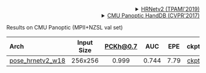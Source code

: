 <!-- [ALGORITHM] -->

<details>
<summary align="right"><a href="https://ieeexplore.ieee.org/abstract/document/9052469/">HRNetv2 (TPAMI'2019)</a></summary>

```bibtex
@article{WangSCJDZLMTWLX19,
  title={Deep High-Resolution Representation Learning for Visual Recognition},
  author={Jingdong Wang and Ke Sun and Tianheng Cheng and
          Borui Jiang and Chaorui Deng and Yang Zhao and Dong Liu and Yadong Mu and
          Mingkui Tan and Xinggang Wang and Wenyu Liu and Bin Xiao},
  journal={TPAMI},
  year={2019}
}
```

</details>

<!-- [DATASET] -->

<details>
<summary align="right"><a href="http://openaccess.thecvf.com/content_cvpr_2017/html/Simon_Hand_Keypoint_Detection_CVPR_2017_paper.html">CMU Panoptic HandDB (CVPR'2017)</a></summary>

```bibtex
@inproceedings{simon2017hand,
  title={Hand keypoint detection in single images using multiview bootstrapping},
  author={Simon, Tomas and Joo, Hanbyul and Matthews, Iain and Sheikh, Yaser},
  booktitle={Proceedings of the IEEE conference on Computer Vision and Pattern Recognition},
  pages={1145--1153},
  year={2017}
}
```

</details>

Results on CMU Panoptic (MPII+NZSL val set)

| Arch                                                       | Input Size | PCKh@0.7 |  AUC  | EPE  |                            ckpt                            |                            log                            |
| :--------------------------------------------------------- | :--------: | :------: | :---: | :--: | :--------------------------------------------------------: | :-------------------------------------------------------: |
| [pose_hrnetv2_w18](/configs/hand/2d_kpt_sview_rgb_img/topdown_heatmap/panoptic2d/hrnetv2_w18_panoptic_256x256.py) |  256x256   |  0.999   | 0.744 | 7.79 | [ckpt](https://download.openmmlab.com/mmpose/hand/hrnetv2/hrnetv2_w18_panoptic_256x256-53b12345_20210330.pth) | [log](https://download.openmmlab.com/mmpose/hand/hrnetv2/hrnetv2_w18_panoptic_256x256_20210330.log.json) |

